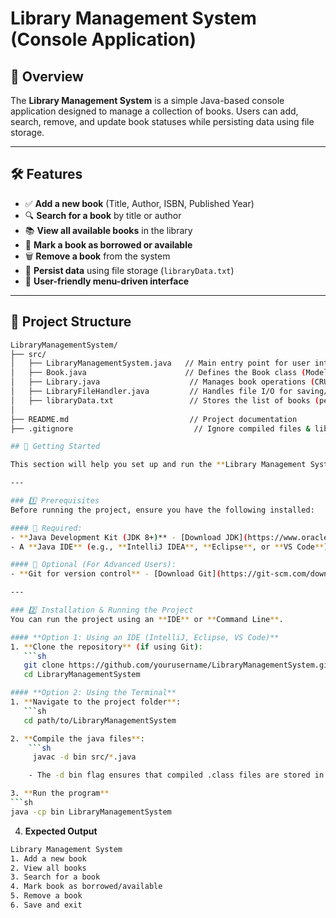 # Library Management System (Console Application)

## 📌 Overview
The **Library Management System** is a simple Java-based console application designed to manage a collection of books. Users can add, search, remove, and update book statuses while persisting data using file storage.

---

## 🛠 Features
- ✅ **Add a new book** (Title, Author, ISBN, Published Year)
- 🔍 **Search for a book** by title or author
- 📚 **View all available books** in the library
- 🔄 **Mark a book as borrowed or available**
- 🗑️ **Remove a book** from the system
- 💾 **Persist data** using file storage (`libraryData.txt`)
- 🎯 **User-friendly menu-driven interface**

---

## 📂 Project Structure
```sh
LibraryManagementSystem/
├── src/
│   ├── LibraryManagementSystem.java   // Main entry point for user interaction
│   ├── Book.java                      // Defines the Book class (Model)
│   ├── Library.java                    // Manages book operations (CRUD logic)
│   ├── LibraryFileHandler.java         // Handles file I/O for saving/loading books
│   ├── libraryData.txt                 // Stores the list of books (persistent data)
│
├── README.md                           // Project documentation
├── .gitignore                           // Ignore compiled files & libraryData.txt in Git

## 🚀 Getting Started

This section will help you set up and run the **Library Management System** on your local machine.

---

### 1️⃣ Prerequisites
Before running the project, ensure you have the following installed:

#### 🔹 Required:
- **Java Development Kit (JDK 8+)** - [Download JDK](https://www.oracle.com/java/technologies/javase-downloads.html)
- A **Java IDE** (e.g., **IntelliJ IDEA**, **Eclipse**, or **VS Code**) or a terminal for compilation.

#### 🔹 Optional (For Advanced Users):
- **Git for version control** - [Download Git](https://git-scm.com/downloads)

---

### 2️⃣ Installation & Running the Project
You can run the project using an **IDE** or **Command Line**.

#### **Option 1: Using an IDE (IntelliJ, Eclipse, VS Code)**
1. **Clone the repository** (if using Git):
   ```sh
   git clone https://github.com/yourusername/LibraryManagementSystem.git
   cd LibraryManagementSystem

#### **Option 2: Using the Terminal**
1. **Navigate to the project folder**:
   ```sh
   cd path/to/LibraryManagementSystem

2. **Compile the java files**:
    ```sh
     javac -d bin src/*.java

    - The -d bin flag ensures that compiled .class files are stored in a separate bin/ directory

3. **Run the program**
```sh
java -cp bin LibraryManagementSystem
```
4. **Expected Output**
```sh
Library Management System
1. Add a new book
2. View all books
3. Search for a book
4. Mark book as borrowed/available
5. Remove a book
6. Save and exit
